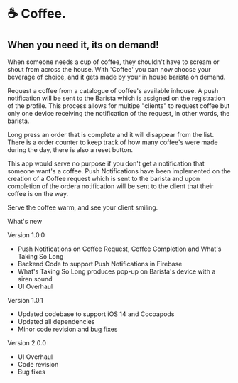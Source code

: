 # ☕️ Coffee. 

## When you need it, its on demand!

When someone needs a cup of coffee, they shouldn't have to scream or shout from across the house.
With 'Coffee' you can now choose your beverage of choice, and it gets made by your in house barista on demand.

Request a coffee from a catalogue of coffee's available inhouse. A push notification will be sent to the Barista which is
assigned on the registration of the profile. This process allows for multipe "clients" to request coffee but only one device
receiving the notification of the request, in other words, the barista.

Long press an order that is complete and it will disappear from the list.
There is a order counter to keep track of how many coffee's were made during the day, there is also a reset button.

This app would serve no purpose if you don't get a notification that someone want's a coffee.
Push Notifications have been implemented on the creation of a Coffee request which is sent to the barista and upon 
completion of the ordera notification will be sent to the client that their coffee is on the way.

Serve the coffee warm, and see your client smiling.

What's new

Version 1.0.0
- Push Notifications on Coffee Request, Coffee Completion and What's Taking So Long
- Backend Code to support Push Notifications in Firebase
- What's Taking So Long produces pop-up on Barista's device with a siren sound
- UI Overhaul

Version 1.0.1
- Updated codebase to support iOS 14 and Cocoapods
- Updated all dependencies
- Minor code revision and bug fixes

Version 2.0.0
- UI Overhaul
- Code revision
- Bug fixes
